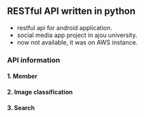 ## RESTful API written in python

- restful api for android application.
- social media app project in ajou university.
- now not available, it was on AWS instance.


### API information

#### 1. Member
#### 2. Image classification
#### 3. Search